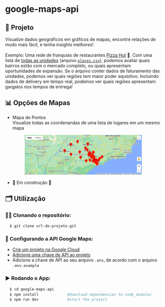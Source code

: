 # google-maps-api

## 🚀 Projeto
Visualize dados geográficos em gráficos de mapas, encontre relações de modo mais fácil, e tenha insights melhores!
</br>
</br>
 Exemplo: Uma rede de franquias de restaurantes [Pizza Hut](https://pizzahut.com.br) 🍕. Com uma lista de [todas as unidades](https://promo.pizzahut.com.br/cupons/) (arquivo <code>[places.csv](https://github.com/Alessandro1918/google-maps-api/blob/main/public/places.csv)</code>), podemos avaliar quais bairros estão com o mercado completo, ou quais apresentam oportunidades de expansão. Se o arquivo conter dados de faturamento das unidades, podemos ver quais regiões tem maior poder aquisitivo. Incluindo dados de delivery em tempo real, podemos ver quais regiões apresentam gargalos nos tempos de entrega!

## 📊 Opções de Mapas
- Mapa de Pontos</br>
Visualize todas as coordenandas de uma lista de lugares em um mesmo mapa
<div align="center">
  <img alt="point-map" title="point-map" src="assets/points.png" width="75%" />
</div>

- 🚧 Em construção 🚧

## 🗂️ Utilização

### 🐑🐑 Clonando o repositório:

```bash
  $ git clone url-do-projeto.git
```

### 🔑 Configurando a API Google Maps:
- [Crie um projeto na Google Cloud](https://developers.google.com/maps/documentation/javascript/cloud-setup?hl=pt-br)
- [Adicione uma chave de API ao projeto](https://developers.google.com/maps/documentation/javascript/get-api-key?hl=pt-br)
- Adicione a chave de API ao seu arquivo <code>.env</code>, de acordo com o arquivo <code>.env.example</code>

### ▶️ Rodando o App:

```bash
  $ cd google-maps-api
  $ npm install             #download dependencies to node_modules
  $ npm run dev             #start the project
```
